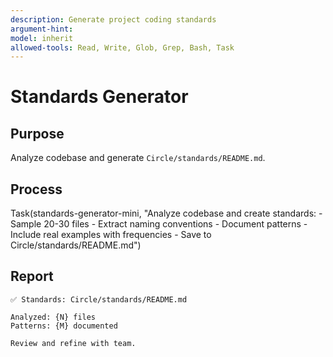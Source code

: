 ```yaml
---
description: Generate project coding standards
argument-hint:
model: inherit
allowed-tools: Read, Write, Glob, Grep, Bash, Task
---
```


# Standards Generator

## Purpose

Analyze codebase and generate `Circle/standards/README.md`.

## Process

<example>
Task(standards-generator-mini, "Analyze codebase and create standards:
- Sample 20-30 files
- Extract naming conventions
- Document patterns
- Include real examples with frequencies
- Save to Circle/standards/README.md")
</example>

## Report

```
✅ Standards: Circle/standards/README.md

Analyzed: {N} files
Patterns: {M} documented

Review and refine with team.
```
